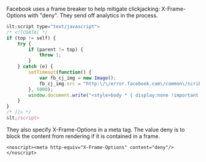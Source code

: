 Facebook uses a frame breaker to help mitigate clickjacking: X-Frame-Options with "deny". They send off analytics in the process.
```javascript
&lt;script type="text/javascript">
/* <![CDATA[ */
if (top != self) {
    try {
        if (parent != top) {
            throw 1;
        }
    } catch (e) {
        setTimeout(function() {
            var fb_cj_img = new Image();
            fb_cj_img.src = "http:\/\/error.facebook.com\/common\/scribe_endpoint.php?c=si_clickjacking&m&t=";
        }, 5000);
        window.document.write("<style>body * { display:none !important; }<\/style><a href=\"#\" onclick=\"top.location.href=window.location.href\" style=\"display: block !important; padding: 10px\"><i class=\"img spritemap_3e9q9m sx_5eabfc\" style=\"display:block !important\"><\/i>Go to Facebook.com<\/a>");
    }
}
/* ]]> */
&lt;/script>
```
They also specify X-Frame-Options in a meta tag. The value deny is to block the content from rendering if it is contained in a frame.
```
<noscript><meta http-equiv="X-Frame-Options" content="deny"/></noscript>
```